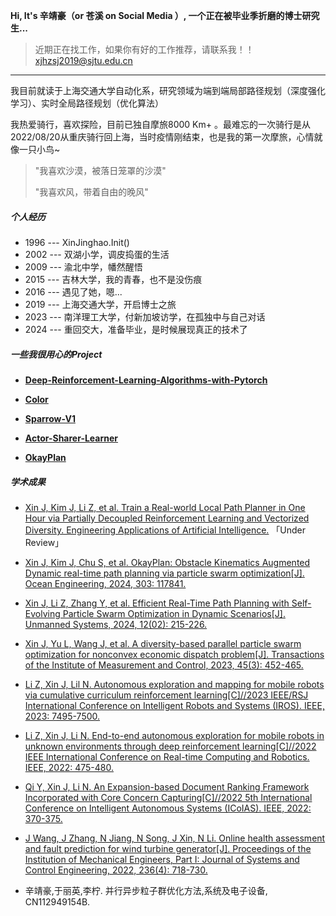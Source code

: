**Hi, It's 辛靖豪（or 苍溪 on Social Media ）, 一个正在被毕业季折磨的博士研究生...**

> 近期正在找工作，如果你有好的工作推荐，请联系我！！ [xjhzsj2019@sjtu.edu.cn](mailto:xjhzsj2019@sjtu.edu.cn)

----------------------



我目前就读于上海交通大学自动化系，研究领域为端到端局部路径规划（深度强化学习）、实时全局路径规划（优化算法）



我热爱骑行，喜欢探险，目前已独自摩旅8000 Km+ 。最难忘的一次骑行是从2022/08/20从重庆骑行回上海，当时疫情刚结束，也是我的第一次摩旅，心情就像一只小鸟\~

> "我喜欢沙漠，被落日笼罩的沙漠"
> 
> "我喜欢风，带着自由的晚风"

##### 个人经历

- 1996 --- XinJinghao.Init()
- 2002 --- 双湖小学，调皮捣蛋的生活
- 2009 --- 渝北中学，幡然醒悟
- 2015 --- 吉林大学，我的青春，也不是没伤痕
- 2016 --- 遇见了她，嗯...
- 2019 --- 上海交通大学，开启博士之旅
- 2023 --- 南洋理工大学，付新加坡访学，在孤独中与自己对话
- 2024 --- 重回交大，准备毕业，是时候展现真正的技术了

##### 一些我很用心的Project

- **[Deep-Reinforcement-Learning-Algorithms-with-Pytorch](https://github.com/XinJingHao/Deep-Reinforcement-Learning-Algorithms-with-Pytorch)**

- **[Color](https://github.com/XinJingHao/Color)**

- **[Sparrow-V1](https://github.com/XinJingHao/Sparrow-V1)**

- **[Actor-Sharer-Learner](https://github.com/XinJingHao/Actor-Sharer-Learner)**

- **[OkayPlan](https://github.com/XinJingHao/OkayPlan)**

##### 学术成果

- [Xin J, Kim J, Li Z, et al. Train a Real-world Local Path Planner in One Hour via Partially Decoupled Reinforcement Learning and Vectorized Diversity. Engineering Applications of Artificial Intelligence.][1] 「Under Review」

- [Xin J, Kim J, Chu S, et al. OkayPlan: Obstacle Kinematics Augmented Dynamic real-time path planning via particle swarm optimization[J]. Ocean Engineering, 2024, 303: 117841.][2]

- [Xin J, Li Z, Zhang Y, et al. Efficient Real-Time Path Planning with Self-Evolving Particle Swarm Optimization in Dynamic Scenarios[J]. Unmanned Systems, 2024, 12(02): 215-226.][3]

- [Xin J, Yu L, Wang J, et al. A diversity-based parallel particle swarm optimization for nonconvex economic dispatch problem[J]. Transactions of the Institute of Measurement and Control, 2023, 45(3): 452-465.][4]

- [Li Z, Xin J, Lil N. Autonomous exploration and mapping for mobile robots via cumulative curriculum reinforcement learning[C]//2023 IEEE/RSJ International Conference on Intelligent Robots and Systems (IROS). IEEE, 2023: 7495-7500.][5]

- [Li Z, Xin J, Li N. End-to-end autonomous exploration for mobile robots in unknown environments through deep reinforcement learning[C]//2022 IEEE International Conference on Real-time Computing and Robotics. IEEE, 2022: 475-480.][6]

- [Qi Y, Xin J, Li N. An Expansion-based Document Ranking Framework Incorporated with Core Concern Capturing[C]//2022 5th International Conference on Intelligent Autonomous Systems (ICoIAS). IEEE, 2022: 370-375.][7]

- [J Wang, J Zhang, N Jiang, N Song, J Xin, N Li. Online health assessment and fault prediction for wind turbine generator[J]. Proceedings of the Institution of Mechanical Engineers, Part I: Journal of Systems and Control Engineering, 2022, 236(4): 718-730.][8]

- 辛靖豪,于丽英,李柠. 并行异步粒子群优化方法,系统及电子设备, CN112949154B.

<!--
- [掘金 AMA：我是前端娱乐圈的老人 & Facebook 实习生 -- 黄玄][19] · 2018
-->

[1]: https://arxiv.org/abs/2305.04180

[2]:https://www.sciencedirect.com/science/article/abs/pii/S002980182401179X

[3]:https://www.worldscientific.com/doi/abs/10.1142/S230138502441005X

[4]:https://journals.sagepub.com/doi/10.1177/01423312221110999

[5]:https://ieeexplore.ieee.org/abstract/document/10342066

[6]:https://ieeexplore.ieee.org/document/9872253

[7]:https://ieeexplore.ieee.org/document/9931242

[8]:https://journals.sagepub.com/doi/10.1177/09596518211056165
